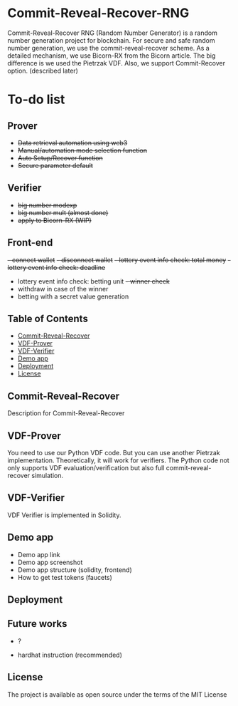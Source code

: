 # Commit-Reveal-Recover-RNG

Commit-Reveal-Recover RNG (Random Number Generator) is a random number generation project for blockchain.
For secure and safe random number generation, we use the commit-reveal-recover scheme.
As a detailed mechanism, we use Bicorn-RX from the Bicorn article.
The big difference is we used the Pietrzak VDF.
Also, we support Commit-Recover option. (described later)

# To-do list

## Prover

- ~~Data retrieval automation using web3~~
- ~~Manual/automation mode selection function~~
- ~~Auto Setup/Recover function~~
- ~~Secure parameter default~~

## Verifier

- ~~big number modexp~~
- ~~big number mult (almost done)~~
- ~~apply to Bicorn-RX (WIP)~~

## Front-end

~~- connect wallet~~
~~- disconnect wallet~~
~~- lottery event info check: total money~~
~~- lottery event info check: deadline~~

- lottery event info check: betting unit
  ~~- winner check~~
- withdraw in case of the winner
- betting with a secret value generation

## Table of Contents

- [Commit-Reveal-Recover](#commit-reveal-recover)
- [VDF-Prover](#VDF-Prover)
- [VDF-Verifier](#VDF-Verifier)
- [Demo app](#demo-app)
- [Deployment](#deployment)
- [License](#license)

## Commit-Reveal-Recover

Description for Commit-Reveal-Recover

## VDF-Prover

You need to use our Python VDF code. But you can use another Pietrzak implementation. Theoretically, it will work for verifiers.
The Python code not only supports VDF evaluation/verification but also full commit-reveal-recover simulation.

## VDF-Verifier

VDF Verifier is implemented in Solidity.

## Demo app

- Demo app link
- Demo app screenshot
- Demo app structure (solidity, frontend)
- How to get test tokens (faucets)

## Deployment

## Future works

- ?

- hardhat instruction (recommended)

## License

The project is available as open source under the terms of the MIT License
